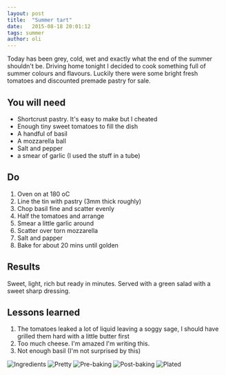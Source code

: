 ```yaml
---
layout: post
title:  "Summer tart"
date:   2015-08-18 20:01:12
tags: summer
author: oli
---
```


Today has been grey, cold, wet and exactly what the end of the summer shouldn't be.  Driving home tonight I decided to cook something full of summer colours and flavours.  Luckily there were some bright fresh tomatoes and discounted premade pastry for sale.

## You will need

* Shortcrust pastry.  It's easy to make but I cheated
* Enough tiny sweet tomatoes to fill the dish
* A handful of basil
* A mozzarella ball
* Salt and pepper
* a smear of garlic (I used the stuff in a tube)


## Do

1. Oven on at 180 oC
2. Line the tin with pastry (3mm thick roughly)
3. Chop basil fine and scatter evenly
4. Half the tomatoes and arrange
5. Smear a little garlic around
6. Scatter over torn mozzarella
7. Salt and papper
8. Bake for about 20 mins until golden


## Results

Sweet, light, rich but ready in minutes.  Served with a green salad with a sweet sharp dressing.

## Lessons learned

1. The tomatoes leaked a lot of liquid leaving a soggy sage, I should have grilled them hard with a little butter first
2. Too much cheese. I'm amazed I'm writing this.
3. Not enough basil (I'm not surprised by this)


![Ingredients](/images/blog/summer-tart/summer-1.jpg)
![Pretty](/images/blog/summer-tart/summer-2.jpg)
![Pre-baking](/images/blog/summer-tart/summer-3.jpg)
![Post-baking](/images/blog/summer-tart/summer-4.jpg)
![Plated](/images/blog/summer-tart/summer-5.jpg)


